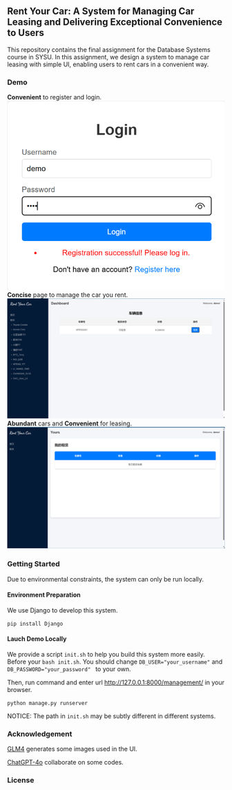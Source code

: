## Rent Your Car: A System for Managing Car Leasing and Delivering Exceptional Convenience to Users

This repository contains the final assignment for the Database Systems course in SYSU. In this assignment, we design a system to manage car leasing with simple UI, enabling users to rent cars in a convenient way.

### Demo
**Convenient** to register and login.
![](paper\pic\login.png)
**Concise** page to manage the car you rent.
![](paper\pic\ui.png)
**Abundant** cars and **Convenient** for leasing.
![](paper\pic\homepage.png)

### Getting Started

Due to environmental constraints, the system can only be run locally. 

#### Environment Preparation

We use Django to develop this system.
``` shell
pip install Django
```

#### Lauch Demo Locally

We provide a script ``init.sh`` to help you build this system more easily. Before your ``bash init.sh``. You should change ``DB_USER="your_username"`` and ``DB_PASSWORD="your_password" `` to your own.

Then, run command and enter url http://127.0.0.1:8000/management/ in your browser.
```shell
python manage.py runserver
```

NOTICE: The path in ``init.sh`` may be subtly different in different systems.

### Acknowledgement

[GLM4](https://github.com/THUDM/GLM-4) generates some images used in the UI.

[ChatGPT-4o](https://openai.com/index/hello-gpt-4o/) collaborate on some codes.

### License